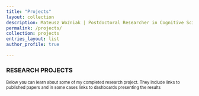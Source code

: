 ```yaml
---
title: "Projects"
layout: collection
description: Mateusz Woźniak | Postdoctoral Researcher in Cognitive Science | Central European University
permalink: /projects/
collection: projects
entries_layout: list
author_profile: true

---
```


### RESEARCH PROJECTS

<p style="font-size: 80%;">Below you can learn about some of my completed research project. They include links to published 
  papers and in some cases links to dashboards presenting the results</p>



